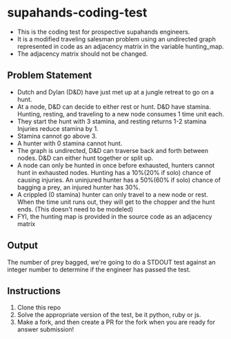 # supahands-coding-test
* This is the coding test for prospective supahands engineers. 
* It is a modified traveling salesman problem using an undirected graph represented in code as an adjacency matrix in the variable hunting_map.
* The adjacency matrix should not be changed.

## Problem Statement
* Dutch and Dylan (D&D) have just met up at a jungle retreat to go on a hunt.
* At a node, D&D can decide to either rest or hunt. D&D have stamina. Hunting, resting, and traveling to a new node consumes 1 time unit each. 
* They start the hunt with 3 stamina, and resting returns 1-2 stamina
Injuries reduce stamina by 1.
* Stamina cannot go above 3.
* A hunter with 0 stamina cannot hunt.
* The graph is undirected, D&D can traverse back and forth between nodes. D&D can either hunt together or split up. 
* A node can only be hunted in once before exhausted, hunters cannot hunt in exhausted nodes. Hunting has a 10%(20% if solo) chance of causing injuries. An uninjured hunter has a 50%(60% if solo) chance of bagging a prey, an injured hunter has 30%.
* A crippled (0 stamina) hunter can only travel to a new node or rest. 
When the time unit runs out, they will get to the chopper and the hunt ends. (This doesn't need to be modeled)
* FYI, the hunting map is provided in the source code as an adjacency matrix

## Output
The number of prey bagged, we're going to do a STDOUT test against an integer number to determine if the engineer has passed the test.

## Instructions
1. Clone this repo
2. Solve the appropriate version of the test, be it python, ruby or js.
3. Make a fork, and then create a PR for the fork when you are ready for answer submission!

